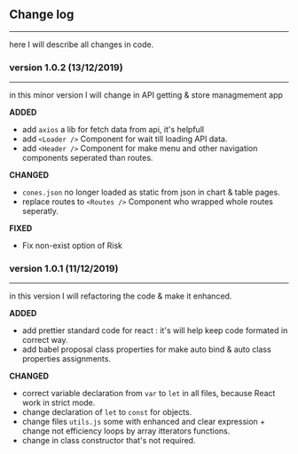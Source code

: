 ## Change log

---

here I will describe all changes in code.

### version 1.0.2 (13/12/2019)

---

in this minor version I will change in API getting & store managmement app

**ADDED**

-   add `axios` a lib for fetch data from api, it's helpfull
-   add `<Loader />` Component for wait till loading API data.
-   add `<Header />` Component for make menu and other navigation components seperated than routes.

**CHANGED**

-   `cones.json` no longer loaded as static from json in chart & table pages.
-   replace routes to `<Routes />` Component who wrapped whole routes seperatly.

**FIXED**

-   Fix non-exist option of Risk

### version 1.0.1 (11/12/2019)

---

in this version I will refactoring the code & make it enhanced.

**ADDED**

-   add prettier standard code for react : it's will help keep code formated in correct way.
-   add babel proposal class properties for make auto bind & auto class properties assignments.

**CHANGED**

-   correct variable declaration from `var` to `let` in all files, because React work in strict mode.
-   change declaration of `let` to `const` for objects.
-   change files `utils.js` some with enhanced and clear expression + change not efficiency loops by array itterators functions.
-   change in class constructor that's not required.

